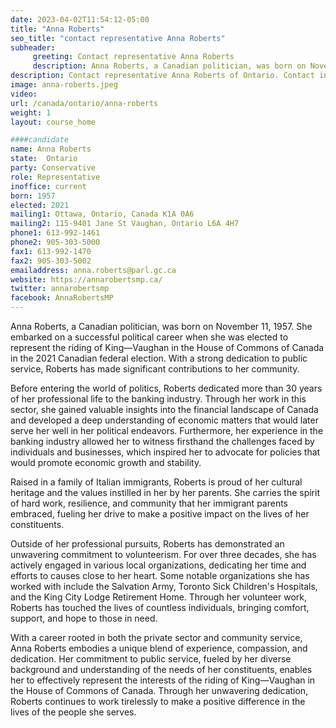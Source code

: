 ```yaml
---
date: 2023-04-02T11:54:12-05:00
title: "Anna Roberts"
seo_title: "contact representative Anna Roberts"
subheader:
     greeting: Contact representative Anna Roberts
     description: Anna Roberts, a Canadian politician, was born on November 11, 1957.
description: Contact representative Anna Roberts of Ontario. Contact information for Anna Roberts includes email address, phone number, and mailing address.
image: anna-roberts.jpeg
video:
url: /canada/ontario/anna-roberts
weight: 1
layout: course_home

####candidate
name: Anna Roberts
state:	Ontario
party: Conservative
role: Representative
inoffice: current
born: 1957
elected: 2021
mailing1: Ottawa, Ontario, Canada K1A 0A6
mailing2: 115-9401 Jane St Vaughan, Ontario L6A 4H7
phone1: 613-992-1461
phone2: 905-303-5000
fax1: 613-992-1470
fax2: 905-303-5002
emailaddress: anna.roberts@parl.gc.ca
website: https://annarobertsmp.ca/
twitter: annarobertsmp
facebook: AnnaRobertsMP
---
```


Anna Roberts, a Canadian politician, was born on November 11, 1957. She embarked on a successful political career when she was elected to represent the riding of King—Vaughan in the House of Commons of Canada in the 2021 Canadian federal election. With a strong dedication to public service, Roberts has made significant contributions to her community.

Before entering the world of politics, Roberts dedicated more than 30 years of her professional life to the banking industry. Through her work in this sector, she gained valuable insights into the financial landscape of Canada and developed a deep understanding of economic matters that would later serve her well in her political endeavors. Furthermore, her experience in the banking industry allowed her to witness firsthand the challenges faced by individuals and businesses, which inspired her to advocate for policies that would promote economic growth and stability.

Raised in a family of Italian immigrants, Roberts is proud of her cultural heritage and the values instilled in her by her parents. She carries the spirit of hard work, resilience, and community that her immigrant parents embraced, fueling her drive to make a positive impact on the lives of her constituents.

Outside of her professional pursuits, Roberts has demonstrated an unwavering commitment to volunteerism. For over three decades, she has actively engaged in various local organizations, dedicating her time and efforts to causes close to her heart. Some notable organizations she has worked with include the Salvation Army, Toronto Sick Children's Hospitals, and the King City Lodge Retirement Home. Through her volunteer work, Roberts has touched the lives of countless individuals, bringing comfort, support, and hope to those in need.

With a career rooted in both the private sector and community service, Anna Roberts embodies a unique blend of experience, compassion, and dedication. Her commitment to public service, fueled by her diverse background and understanding of the needs of her constituents, enables her to effectively represent the interests of the riding of King—Vaughan in the House of Commons of Canada. Through her unwavering dedication, Roberts continues to work tirelessly to make a positive difference in the lives of the people she serves.
